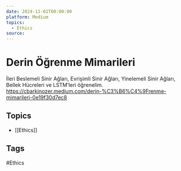 ```yaml
---
date: 2024-11-01T00:00:00
platform: Medium
topics:
  - Ethics
source: 
---
```

# Derin Öğrenme Mimarileri

İleri Beslemeli Sinir Ağları, Evrişimli Sinir Ağları, Yinelemeli Sinir Ağları, Bellek Hücreleri ve LSTM’leri öğrenelim. https://cbarkinozer.medium.com/derin-%C3%B6%C4%9Frenme-mimarileri-0e19f30d7ec8

## Topics
- [[Ethics]]

## Tags
#Ethics